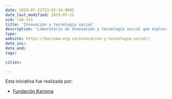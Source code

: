 ```yaml
---
date: 2019-07-21T23:02:24.000Z
date_last_modified: 2019-07-21
uid: lab-its
title: 'Innovación y tecnología social'
description: 'Laboratorio de Innovación y tecnología social que explora nuevas estrategias, conceptos, ideas y organizaciones para afrontar necesidades sociales usando diferentes formas de tecnología con el objetivo de enriquecer a la sociedad civil.'
type: 
website: https://karisma.org.co/innovacion-y-tecnologia-social/
date_ini: 
date_end: 
tags:

cities: 

---
```


Esta iniciativa fue realizada por:

- [Fundación Karisma](/organizaciones/fundacion-karisma)
